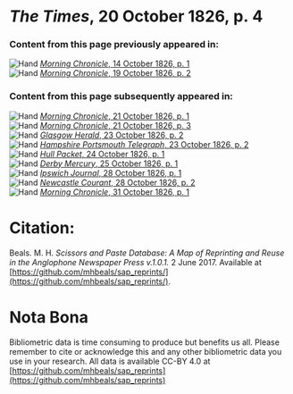# *The Times*, 20 October 1826, p. 4  
  
### Content from this page previously appeared in:  
![Hand](http://scissorsandpaste.net/wp-content/uploads/2017/06/smallhandpointer.png) [*Morning Chronicle*, 14 October 1826, p. 1](https://mhbeals.github.io/sap_html/Morning-Chronicle/Morning-Chronicle-14-October-1826-p-1)  
![Hand](http://scissorsandpaste.net/wp-content/uploads/2017/06/smallhandpointer.png) [*Morning Chronicle*, 19 October 1826, p. 2](https://mhbeals.github.io/sap_html/Morning-Chronicle/Morning-Chronicle-19-October-1826-p-2)  
  
### Content from this page subsequently appeared in:  
![Hand](http://scissorsandpaste.net/wp-content/uploads/2017/06/smallhandpointer.png) [*Morning Chronicle*, 21 October 1826, p. 1](https://mhbeals.github.io/sap_html/Morning-Chronicle/Morning-Chronicle-21-October-1826-p-1)  
![Hand](http://scissorsandpaste.net/wp-content/uploads/2017/06/smallhandpointer.png) [*Morning Chronicle*, 21 October 1826, p. 3](https://mhbeals.github.io/sap_html/Morning-Chronicle/Morning-Chronicle-21-October-1826-p-3)  
![Hand](http://scissorsandpaste.net/wp-content/uploads/2017/06/smallhandpointer.png) [*Glasgow Herald*, 23 October 1826, p. 2](https://mhbeals.github.io/sap_html/Glasgow-Herald/Glasgow-Herald-23-October-1826-p-2)  
![Hand](http://scissorsandpaste.net/wp-content/uploads/2017/06/smallhandpointer.png) [*Hampshire Portsmouth Telegraph*, 23 October 1826, p. 2](https://mhbeals.github.io/sap_html/Hampshire-Portsmouth-Telegraph/Hampshire-Portsmouth-Telegraph-23-October-1826-p-2)  
![Hand](http://scissorsandpaste.net/wp-content/uploads/2017/06/smallhandpointer.png) [*Hull Packet*, 24 October 1826, p. 1](https://mhbeals.github.io/sap_html/Hull-Packet/Hull-Packet-24-October-1826-p-1)  
![Hand](http://scissorsandpaste.net/wp-content/uploads/2017/06/smallhandpointer.png) [*Derby Mercury*, 25 October 1826, p. 1](https://mhbeals.github.io/sap_html/Derby-Mercury/Derby-Mercury-25-October-1826-p-1)  
![Hand](http://scissorsandpaste.net/wp-content/uploads/2017/06/smallhandpointer.png) [*Ipswich Journal*, 28 October 1826, p. 1](https://mhbeals.github.io/sap_html/Ipswich-Journal/Ipswich-Journal-28-October-1826-p-1)  
![Hand](http://scissorsandpaste.net/wp-content/uploads/2017/06/smallhandpointer.png) [*Newcastle Courant*, 28 October 1826, p. 2](https://mhbeals.github.io/sap_html/Newcastle-Courant/Newcastle-Courant-28-October-1826-p-2)  
![Hand](http://scissorsandpaste.net/wp-content/uploads/2017/06/smallhandpointer.png) [*Morning Chronicle*, 31 October 1826, p. 1](https://mhbeals.github.io/sap_html/Morning-Chronicle/Morning-Chronicle-31-October-1826-p-1)  


# Citation: 

Beals. M. H. *Scissors and Paste Database: A Map of Reprinting and Reuse in the Anglophone Newspaper Press v.1.0.1.* 2 June 2017. Available at [https://github.com/mhbeals/sap_reprints/](https://github.com/mhbeals/sap_reprints/). 

# Nota Bona

Bibliometric data is time consuming to produce but benefits us all. Please remember to cite or acknowledge this and any other bibliometric data you use in your research. All data is available CC-BY 4.0 at [https://github.com/mhbeals/sap_reprints](https://github.com/mhbeals/sap_reprints)